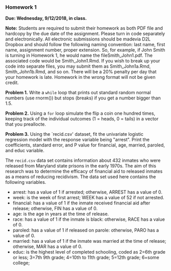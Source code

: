 ### Homework 1
**Due: Wednesday, 9/12/2018, in class.**

**Note:** Students are required to submit their homework as both PDF file and hardcopy by the due date of the assignment.
Please turn in code separately and electronically. All electronic submissions should be madevia D2L Dropbox and should follow the following naming convention: last name, first name, assignment number, proper extension. So, for example, if John Smith is turning in Homework 1, he would name the fileSmith_John1.pdf. The associated code would be Smith_John1.Rmd. If you wish to break up your code into separate files, you may submit them as Smith_John1a.Rmd, Smith_John1b.Rmd, and so on. There will be a 20% penalty per day that your homework is late. Homework in the wrong format will not be given credit.

**Problem 1.** Write a `while` loop that prints out standard random normal numbers (use rnorm()) but stops (breaks) if you get a number bigger than 1.5.

**Problem 2.** Using a `for` loop simulate the flip a coin one hundred times, keeping track of the individual outcomes (1 = heads, 0 = tails) in a vector that you preallocte.

**Problem 3.** Using the `recid.csv' dataset, fit the univariate logistic regression model with the response variable being "arrest".  Print the coefficients, standard error, and P value for financial, age, married, paroled, and educ variable.

The `recid.csv` data set contains information about 432 inmates who were released from Maryland state prisons in the early 1970s. The aim of this research was to determine the efficacy of financial aid to released inmates as a means of reducing recidivism. The data set used here contains the following variables. 

* arrest: has a value of 1 if arrested; otherwise, ARREST has a value of 0.
* week: is the week of first arrest; WEEK has a value of 52 if not arrested.
* financial: has a value of 1 if the inmate received financial aid after release; otherwise, FIN has a value of 0. 
* age: is the age in years at the time of release.
* race: has a value of 1 if the inmate is black: otherwise, RACE has a value of 0.
* paroled: has a value of 1 if released on parole: otherwise, PARO has a value of 0.
* married: has a value of 1 if the inmate was married at the time of release; otherwise, MAR has a value of 0.
* educ: is the highest level of completed schooling, coded as
          2=6th grade or less;
        3=7th 9th grade;
        4=10th to 11th grade;
        5=12th grade;
         6=some college;
